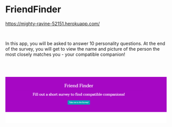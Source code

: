 # FriendFinder
https://mighty-ravine-52151.herokuapp.com/

<br>

In this app, you will be asked to answer 10 personality questions. At the end of the survey, you will get to view the name and picture of the person the most closely matches you - your compatible companion!

<br>
<br>

![screenshot of app home page](friendFinder.png)
